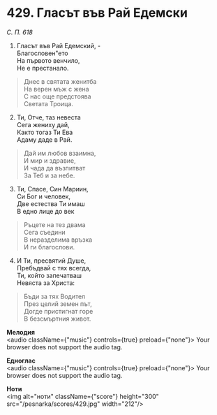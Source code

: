 # 429. Гласът във Рай Едемски

_С. П. 618_

1. Гласът във Рай Едемский, -  
Благословен"ето  
На първото венчило,  
Не е престанало.  

> Днес в святата женитба  
> На верен мъж с жена  
> С нас още предстоява  
> Светата Троица.  

2. Ти, Отче, таз невеста  
Сега жениху дай,  
Както тогаз Ти Ева  
Адаму даде в Рай.  

> Дай им любов взаимна,  
> И мир и здравие,  
> И чада да възпитват  
> За Теб и за небе.  

3. Ти, Спасе, Син Мариин,  
Си Бог и человек,  
Две естества Ти имаш  
В едно лице до век  

> Ръцете на тез двама  
> Сега съедини  
> В неразделима връзка  
> И ги благослови.  

4. И Ти, пресвятий Душе,  
Пребъдвай с тях всегда,  
Ти, който запечатваш  
Невяста за Христа:  

> Бъди за тях Водител  
> През целий земен път,  
> Догде пристигнат горе  
> В безсмъртния живот.

**Мелодия**  
<audio className={"music"} controls={true} preload={"none"}>
    <source src="/pesnarka/mp3/429.mp3" type="audio/mpeg"/>
    Your browser does not support the audio tag.
</audio>

**Едноглас**  
<audio className={"music"} controls={true} preload={"none"}>
    <source src="/pesnarka/transp/429.mp3" type="audio/mpeg"/>
    Your browser does not support the audio tag.
</audio>

**Ноти**  
<img alt="ноти" className={"score"} height="300" src="/pesnarka/scores/429.jpg" width="212"/>
